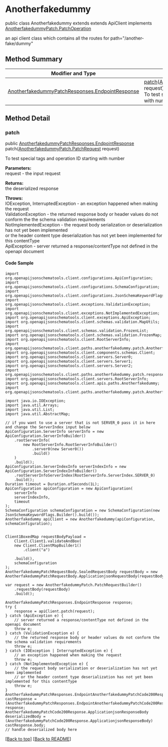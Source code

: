 # Anotherfakedummy

public class Anotherfakedummy extends extends ApiClient implements
[AnotherfakedummyPatch.PatchOperation](../../paths/anotherfakedummy/AnotherfakedummyPatch.md#patchoperation)

an api client class which contains all the routes for path="/another-fake/dummy"

## Method Summary
| Modifier and Type | Method and Description |
| ----------------- | ---------------------- |
| [AnotherfakedummyPatchResponses.EndpointResponse](../../paths/anotherfakedummy/patch/AnotherfakedummyPatchResponses.md#endpointresponse) | [patch](#patch)([AnotherfakedummyPatch.PatchRequest](../../paths/anotherfakedummy/AnotherfakedummyPatch#patchrequest) request)<br>To test special tags and operation ID starting with number |

## Method Detail

### patch
public [AnotherfakedummyPatchResponses.EndpointResponse](../../paths/anotherfakedummy/patch/AnotherfakedummyPatchResponses.md#endpointresponse) patch([AnotherfakedummyPatch.PatchRequest](../../paths/anotherfakedummy/AnotherfakedummyPatch#patchrequest) request)

To test special tags and operation ID starting with number

**Parameters:**<br>
request - the input request

**Returns:**<br>
the deserialized response

**Throws:**<br>
IOException, InterruptedException - an exception happened when making the request<br>
ValidationException - the returned response body or header values do not conform the the schema validation requirements<br>
NotImplementedException - the request body serialization or deserialization has not yet been implemented<br>
                          or the header content type deserialization has not yet been implemented for this contentType<br>
ApiException - server returned a response/contentType not defined in the openapi document<br>

#### Code Sample
```
import org.openapijsonschematools.client.configurations.ApiConfiguration;
import org.openapijsonschematools.client.configurations.SchemaConfiguration;
import org.openapijsonschematools.client.configurations.JsonSchemaKeywordFlags;
import org.openapijsonschematools.client.exceptions.ValidationException;
import org.openapijsonschematools.client.exceptions.NotImplementedException;
import org.openapijsonschematools.client.exceptions.ApiException;
import org.openapijsonschematools.client.schemas.validation.MapUtils;
import org.openapijsonschematools.client.schemas.validation.FrozenList;
import org.openapijsonschematools.client.schemas.validation.FrozenMap;
import org.openapijsonschematools.client.RootServerInfo;
import org.openapijsonschematools.client.paths.anotherfakedummy.patch.AnotherfakedummyPatchRequestBody;
import org.openapijsonschematools.client.components.schemas.Client;
import org.openapijsonschematools.client.servers.Server0;
import org.openapijsonschematools.client.servers.Server1;
import org.openapijsonschematools.client.servers.Server2;
import org.openapijsonschematools.client.paths.anotherfakedummy.patch.responses.AnotherfakedummyPatchCode200Response;
import org.openapijsonschematools.client.servers.RootServerInfo;
import org.openapijsonschematools.client.apis.paths.Anotherfakedummy;
import org.openapijsonschematools.client.paths.anotherfakedummy.patch.AnotherfakedummyPatchResponses;

import java.io.IOException;
import java.util.Arrays;
import java.util.List;
import java.util.AbstractMap;

// if you want to use a server that is not SERVER_0 pass it in here and change the ServerIndex input below
ApiConfiguration.ServerInfo serverInfo = new ApiConfiguration.ServerInfoBuilder()
    .rootServerInfo(
        new RootServerInfo.RootServerInfoBuilder()
            .server0(new Server0())
            .build()
    )
    .build();
ApiConfiguration.ServerIndexInfo serverIndexInfo = new ApiConfiguration.ServerIndexInfoBuilder()
    .rootServerInfoServerIndex(RootServerInfo.ServerIndex.SERVER_0)
    .build();
Duration timeout = Duration.ofSeconds(1L);
ApiConfiguration apiConfiguration = new ApiConfiguration(
    serverInfo
    serverIndexInfo,
    timeout
);
SchemaConfiguration schemaConfiguration = new SchemaConfiguration(new JsonSchemaKeywordFlags.Builder().build());
Anotherfakedummy apiClient = new Anotherfakedummy(apiConfiguration, schemaConfiguration);


Client1BoxedMap requestBodyPayload =
    Client.Client1.validateAndBox(
    new Client.ClientMapBuilder1()
        .client("a")

    .build(),
    schemaConfiguration
);
AnotherfakedummyPatchRequestBody.SealedRequestBody requestBody = new AnotherfakedummyPatchRequestBody.ApplicationjsonRequestBody(requestBodyPayload);

var request = new AnotherfakedummyPatch.PatchRequestBuilder()
    .requestBody(requestBody)
    .build();

AnotherfakedummyPatchResponses.EndpointResponse response;
try {
    response = apiClient.patch(request);
} catch (ApiException e) {
    // server returned a response/contentType not defined in the openapi document
    throw e;
} catch (ValidationException e) {
    // the returned response body or header values do not conform the the schema validation requirements
    throw e;
} catch (IOException | InterruptedException e) {
    // an exception happened when making the request
    throw e;
} catch (NotImplementedException e) {
    // the request body serialization or deserialization has not yet been implemented
    // or the header content type deserialization has not yet been implemented for this contentType
    throw e;
}
AnotherfakedummyPatchResponses.EndpointAnotherfakedummyPatchCode200Response castResponse = (AnotherfakedummyPatchResponses.EndpointAnotherfakedummyPatchCode200Response) response;
AnotherfakedummyPatchCode200Response.ApplicationjsonResponseBody deserializedBody = (AnotherfakedummyPatchCode200Response.ApplicationjsonResponseBody) castResponse.body;
// handle deserialized body here
```
[[Back to top]](#top) [[Back to README]](../../../README.md)
